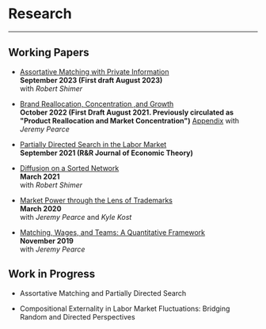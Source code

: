 # Research
---

## Working Papers

* [Assortative Matching with Private Information](files/two-sided-as-2023-09-13.pdf) <br/>
**September 2023 (First draft August 2023)**<br/>
with *Robert Shimer*

* [Brand Reallocation, Concentration ,and Growth](files/PW_010923.pdf) <br/>
**October 2022 (First Draft August 2021. Previously circulated as "Product Reallocation and Market Concentration")** [Appendix](files/tm_pw_apx_oct22.pdf)
with *Jeremy Pearce*


* [Partially Directed Search in the Labor Market](files/LW-PDS.pdf) <br/>
**September 2021 (R&R Journal of Economic Theory)**

* [Diffusion on a Sorted Network](files/sorting_draft_mar.pdf)<br/>
**March 2021**<br/>
with *Robert Shimer* 

* [Market Power through the Lens of Trademarks](files/KPW_paper_032920.pdf)<br/>
**March 2020**<br/>
with *Jeremy Pearce* and *Kyle Kost*

* [Matching, Wages, and Teams: A Quantitative Framework](files/pearce_wu_optimal_teams_paper_111619.pdf)<br/>
**November 2019**<br/>
with *Jeremy Pearce* 



## Work in Progress

* Assortative Matching and Partially Directed Search 



* Compositional Externality in Labor Market Fluctuations: Bridging Random and Directed Perspectives 
